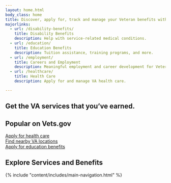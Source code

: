 ```yaml
---
layout: home.html
body_class: home
title: Discover, apply for, track and manage your Veteran benefits with Vets.gov
majorlinks:
  - url: /disability-benefits/
    title: Disability Benefits
    description: Help with service-related medical conditions.
  - url: /education/
    title: Education Benefits
    description: Tuition assistance, training programs, and more.
  - url: /employment/
    title: Careers and Employment
    description: Meaningful employment and career development for Veterans and their families.
  - url: /healthcare/
    title: Health Care
    description: Apply for and manage VA health care.

---
```

<div class="splash">
  <div class="usa-grid">
    <div class="pitch">
      <h2 class="tagline"><span class="tagline-inner">Get the VA services that you’ve earned.</span></h2>
    </div>
  </div>
</div>

<div class="popular-container">
<div class="usa-grid">
  <h2 class="usa-width-five-twelfths popular-title">Popular on Vets.gov</h2>
</div>
<div class="usa-grid">
  <div class="usa-width-one-third">
    <a href="/healthcare/apply/">
      <div class="outline-link-block">
        Apply for health care
      </div>
    </a>
  </div>
  <div class="usa-width-one-third">
    <a href="/facilities/">
      <div class="outline-link-block">
        Find nearby VA locations
      </div>
    </a>
  </div>
  <div class="usa-width-one-third">
    <a href="/education/apply-for-education-benefits/">
      <div class="outline-link-block">
        Apply for education benefits
      </div>
    </a>
  </div>
</div>

<div class="usa-grid text-center">
  <div class="text-center stars-tagline">
    <h2>Explore Services and Benefits</h2>
  </div>
</div>
</div>

<div class="section main-menu">
  {% include "content/includes/main-navigation.html" %}
</div>

